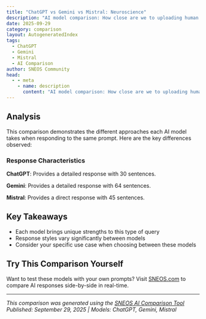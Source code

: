 ```yaml
---
title: "ChatGPT vs Gemini vs Mistral: Neuroscience"
description: "AI model comparison: How close are we to uploading human consciousness? Analyze current research..."
date: 2025-09-29
category: comparison
layout: AutogeneratedIndex
tags:
  - ChatGPT
  - Gemini
  - Mistral
  - AI Comparison
author: SNEOS Community
head:
  - - meta
    - name: description
      content: "AI model comparison: How close are we to uploading human consciousness? Analyze current research..."
---
```


<ChatComparison
  title="ChatGPT vs Gemini vs Mistral: Neuroscience"
  prompt="How close are we to uploading human consciousness? Analyze current research"
  :responses='{
    "ChatGPT": "Uploading human consciousness \u2014 the idea of transferring or copying a person\u0027s mind, memories, personality, and self-awareness into a digital or non-biological substrate \u2014 remains a highly speculative concept. Despite significant advances in neuroscience, computing, and AI, we are still far from achieving this goal. Here\u0027s a detailed analysis of the current state of research and the challenges involved:\n\n### 1. Understanding Consciousness\n\n- **Scientific Understanding**: Consciousness itself is not fully understood. Neuroscience has made strides in identifying brain regions involved in aspects of consciousness and correlating neural activity to experiences, but there is no comprehensive theory explaining how subjective experience arises from physical processes.\n- **Hard Problem of Consciousness**: Philosopher David Chalmers and others have highlighted the \u0022hard problem\u0022 \u2014 why and how physical brain processes give rise to subjective experience.\n\n### 2. Brain Mapping and Neural Recording Technologies\n\n- **Connectome Projects**: Efforts like the Human Connectome Project aim to map all neural connections in the brain, but these are still at macroscopic or mesoscopic scales, not at the level of every synapse.\n- **High-Resolution Imaging**: Technologies like electron microscopy can map neural circuits at nanoscale, but this is done mostly on small organisms or small sections post-mortem.\n- **In Vivo Recording**: Current tools (EEG, fMRI, multi-electrode arrays) record rough brain activity but lack the resolution and scope to capture all relevant neural data in real time.\n\n### 3. Computational Modeling of the Brain\n\n- **Simulations**: Projects like the Blue Brain Project and the Human Brain Project attempt to simulate brain regions or circuits, but they operate at simplified levels due to computational limitations and incomplete biological knowledge.\n- **Scale and Complexity**: The human brain contains ~86 billion neurons and trillions of synapses. Accurately simulating this is computationally staggering.\n- **Plasticity and Dynamics**: The brain is not static; synapses and neural states change continuously, adding complexity to any upload attempt.\n\n### 4. Philosophical and Ethical Considerations\n\n- **Identity and Continuity**: Even if a perfect digital copy could be made, questions remain whether this copy is the \u0022same\u0022 person or just a simulation.\n- **Ethical Issues**: Conscious digital minds would raise profound ethical questions about rights, suffering, and identity.\n\n### 5. Current Practical State\n\n- **No Experimental Uploads**: There have been no successful attempts at mind uploading in humans.\n- **AI and Brain-Computer Interfaces (BCIs)**: Companies like Neuralink develop BCIs that can record and stimulate neural activity, but these are improving communication and prosthetics, not uploading minds.\n- **Memory and Personality Recording**: Capturing full personality and memories is far beyond current ability; partial mapping of memories or traits remains rudimentary and indirect.\n\n---\n\n### Summary: How Close Are We?\n\n- **In the Near Term (Next 10-20 years)**: Likely no true consciousness uploading. Advances may enable better brain interfaces, partial brain simulations, or detailed connectome maps, but not full mind transfer.\n- **Mid to Long Term (50\u002B years or more)**: Potential for more refined brain simulations and better understanding of brain function; mind uploading might be theoretically conceivable but would require breakthroughs in neuroscience, computing, and philosophy.\n- **Fundamental Obstacles**: Lack of comprehensive understanding of consciousness, immense technical challenges in mapping and simulating the brain, and unresolved philosophical issues.\n\n---\n\n### Conclusion\n\nWhile mind uploading remains a popular concept in science fiction and transhumanist thought, the current scientific and technological landscape is far from enabling it. The endeavor requires revolutionary advances across multiple disciplines and may ultimately depend on resolving deep philosophical questions about the nature of self and consciousness. For now, uploading human consciousness remains an aspirational and speculative goal rather than an imminent reality.",
    "Gemini": "The idea of \u0022uploading\u0022 human consciousness, often referred to as mind uploading, whole brain emulation, or brain preservation, is a complex and controversial topic that borders on science fiction. While significant progress is being made in neuroscience, computer science, and nanotechnology, we are still quite far from achieving this goal in a practical and verifiable way.\n\nHere\u0027s a breakdown of the current research and the challenges involved:\n\n**Current Research Areas Relevant to Mind Uploading:**\n\n*   **Connectomics:**\n    *   **What it is:** Mapping the complete neural connections (the \u0022wiring diagram\u0022) of a brain.  This is considered by many to be the first crucial step in potentially recreating a brain\u0027s function.\n    *   **Progress:**  The connectome of the C. elegans worm (a simple nematode) has been successfully mapped. This was a significant achievement. However, mapping larger and more complex brains is vastly more difficult.  Researchers are using techniques like serial section electron microscopy (SSEM) and high-resolution optical microscopy to map larger brain regions in other animals.\n    *   **Challenges:**\n        *   **Scale:** The human brain has approximately 86 billion neurons and trillions of synapses.  The data storage and processing requirements for mapping this are immense.\n        *   **Resolution:**  Current techniques are limited in resolution.  We need to understand not just the connections, but also the strength of those connections, the types of neurotransmitters used, and the molecular properties of the synapses.  This requires much higher resolution imaging.\n        *   **Dynamics:** A connectome provides a static snapshot of brain structure.  However, brain function is dynamic and constantly changing.  We need to understand how the connectome changes over time and in response to different stimuli.\n*   **Brain Preservation:**\n    *   **What it is:** Developing methods to preserve the fine structure of the brain for future scanning and analysis.\n    *   **Progress:**\n        *   **Cryopreservation:** Organizations like the Alcor Life Extension Foundation offer cryopreservation services.  However, the effectiveness of these methods in preserving the necessary details for mind uploading is highly debated.  Current cryopreservation techniques can cause significant ice crystal damage, which would disrupt the delicate neural structures.\n        *   **Chemical Fixation:**  Techniques like aldehyde stabilization followed by vitrification (ASV) have shown promise in preserving brain structure with minimal damage.  Brain preservation foundation won the small mammal brain preservation prize using this method.\n    *   **Challenges:**\n        *   **Reversibility:** Even with improved preservation techniques, there is no guarantee that the preserved brain can be successfully scanned and reconstructed.\n        *   **Long-term Stability:** Ensuring the long-term stability of the preserved brain structure is a significant challenge.\n*   **Brain Simulation:**\n    *   **What it is:** Creating computer models that simulate the function of the brain.\n    *   **Progress:**\n        *   **Blue Brain Project:**  A project that aims to simulate a rat brain at the cellular level.  While impressive, this is still far from simulating a human brain.\n        *   **Neural Networks:**  Advances in artificial neural networks are inspired by the structure and function of the brain.  However, current AI systems are still very different from biological brains.\n    *   **Challenges:**\n        *   **Computational Power:**  Simulating a human brain would require immense computational power, far beyond what is currently available.\n        *   **Modeling Complexity:**  Even with a complete connectome, we still don\u0027t fully understand how individual neurons and synapses work, or how they interact to produce complex cognitive functions.  Creating accurate models of these processes is a major challenge.\n*   **Neuroscience:**\n    *   **What it is:** Understanding the fundamental principles of how the brain works.\n    *   **Progress:** Enormous advances in understanding perception, memory, learning, consciousness, etc. Tools like fMRI, EEG, and TMS are critical to this.\n    *   **Challenges:**\n        *   **Consciousness:**  We still lack a fundamental understanding of consciousness and how it arises from brain activity.  Without this understanding, it is impossible to know whether a simulated brain would be conscious.\n        *   **Subjectivity:** Consciousness is also inherently subjective, so even if a simulation behaves similarly to a person, can we know if it has subjective experience?\n*   **Nanotechnology:**\n    *   **What it is:** Using nanoscale devices to interact with and manipulate brain structures.\n    *   **Progress:** Nanotechnology is still in its early stages of development.\n    *   **Challenges:**\n        *   **Precision:**  Building and deploying nanoscale devices with the necessary precision and control to interact with individual neurons and synapses is a monumental challenge.\n        *   **Biocompatibility:** Ensuring that these devices are biocompatible and do not damage brain tissue is crucial.\n*   **Machine Learning/AI:**\n    *   **What it is:** Building systems that can learn and mimic human thought.\n    *   **Progress:** AI can now do impressive things, and we\u0027re seeing rapid growth in AI understanding of language and visual content.\n    *   **Challenges:**\n        *   **True Understanding:** Current AI excels at pattern matching but often lacks true understanding or common sense reasoning.\n        *   **Emotions and Motivations:**  Simulating human emotions and motivations remains difficult.\n        *   **Adaptability:**  AI systems can struggle to adapt to novel situations that were not part of their training data.\n\n**Key Philosophical and Ethical Considerations:**\n\n*   **Identity:**  Would a mind uploaded to a computer still be \u0022you\u0022?  What if multiple copies are made?  Does the original person still exist?\n*   **Consciousness:**  Is consciousness something that can be replicated in a computer, or is it fundamentally tied to biological processes?\n*   **Ethics:**  What are the ethical implications of creating conscious beings in computers?  What rights would they have?\n*   **Verification:** How would we verify that a simulated brain is truly conscious and has the same thoughts, feelings, and experiences as the original person?\n\n**Overall Assessment:**\n\nWhile research in various fields is progressing, mind uploading remains a highly speculative and distant prospect.  We are likely decades, if not centuries, away from having the technology and understanding necessary to achieve this goal. The challenges are immense, both technically and conceptually.\n\n**In Summary:**\n\n*   **Significant progress is being made in relevant areas:** Connectomics, brain preservation, brain simulation, neuroscience, nanotechnology, and AI.\n*   **Major hurdles remain:**  These include the scale and complexity of the brain, the lack of a fundamental understanding of consciousness, and ethical considerations.\n*   **Timeline is uncertain:**  Mind uploading is likely a very long-term goal, with no guarantee of success.\n*   **Ethical and philosophical implications are profound:**  The potential implications of mind uploading require careful consideration.\n\nKeep in mind that much of the discussion around mind uploading is speculative.  It is important to approach this topic with a critical and nuanced perspective, recognizing the scientific, philosophical, and ethical complexities involved.\n",
    "Mistral": "Uploading human consciousness, often referred to as \u0022mind uploading\u0022 or \u0022whole brain emulation,\u0022 is a concept that involves transferring the contents of a human brain to a digital substrate. While this idea is a staple of science fiction, the reality is that we are still far from achieving it. Here\u0027s an analysis of the current research and challenges:\n\n### Current Research and Technologies\n\n1. **Neuroimaging and Brain Mapping**:\n   - **fMRI (Functional Magnetic Resonance Imaging)**: Used to map brain activity by detecting changes in blood flow.\n   - **EEG (Electroencephalography)**: Measures electrical activity in the brain.\n   - **Connectome Projects**: Aim to map the neural connections in the brain. The Human Connectome Project is a notable example.\n\n2. **Neural Interfaces**:\n   - **Brain-Computer Interfaces (BCIs)**: Devices like Neuralink and other implants that can read and write neural signals. These are still in early stages and focus on specific tasks rather than full brain emulation.\n   - **Non-Invasive BCIs**: Technologies like EEG-based BCIs that do not require surgery but have lower resolution and accuracy.\n\n3. **Artificial Intelligence and Machine Learning**:\n   - **Deep Learning**: Algorithms that can mimic certain aspects of human cognition, but they are far from replicating the complexity of the human brain.\n   - **Neural Networks**: Models inspired by the brain\u0027s structure, but they are simplified and do not capture the full complexity of biological neurons.\n\n4. **Neuroprosthetics**:\n   - **Cochlear Implants**: Devices that restore hearing by directly stimulating the auditory nerve.\n   - **Retinal Implants**: Devices that restore vision by stimulating the retina.\n\n### Challenges and Limitations\n\n1. **Complexity of the Brain**:\n   - The human brain contains approximately 86 billion neurons, each with thousands of connections. Mapping and understanding all these connections is a monumental task.\n   - The brain\u0027s dynamic nature, with constant changes in neural activity and plasticity, adds another layer of complexity.\n\n2. **Technological Limitations**:\n   - Current neuroimaging techniques lack the resolution to capture all the details of neural activity.\n   - BCIs are still rudimentary and cannot handle the vast amount of data required for full brain emulation.\n\n3. **Ethical and Philosophical Issues**:\n   - **Identity and Consciousness**: Questions about what constitutes consciousness and whether a digital copy would retain the original person\u0027s identity.\n   - **Ethical Considerations**: Issues related to privacy, consent, and the potential misuse of such technology.\n\n4. **Biological vs. Digital**:\n   - The brain\u0027s biological processes, including neurotransmitters and hormones, are not easily replicated in digital form.\n   - The brain\u0027s ability to adapt and learn (neuroplasticity) is not fully understood and difficult to replicate digitally.\n\n### Future Directions\n\n1. **Advanced Neuroimaging**:\n   - Developing higher-resolution imaging techniques that can capture more detailed neural activity.\n   - Integrating multiple imaging modalities to get a more comprehensive view of brain function.\n\n2. **Improved BCIs**:\n   - Enhancing the resolution and accuracy of BCIs to handle more complex tasks.\n   - Developing non-invasive BCIs with higher fidelity.\n\n3. **Artificial General Intelligence (AGI)**:\n   - Advancing AI to the point where it can replicate human-like cognition and consciousness.\n   - Integrating AI with neuroscience to better understand and model brain function.\n\n4. **Interdisciplinary Research**:\n   - Collaboration between neuroscientists, computer scientists, engineers, and philosophers to address the multifaceted challenges of mind uploading.\n\n### Conclusion\n\nWhile significant progress has been made in neuroscience, AI, and BCI technologies, we are still far from achieving the ability to upload human consciousness. The complexity of the brain, technological limitations, and ethical considerations present substantial hurdles. However, ongoing research and technological advancements continue to push the boundaries of what is possible, bringing us incrementally closer to this ambitious goal."
  }'
  published-date="16:28"
/>

## Analysis

This comparison demonstrates the different approaches each AI model takes when responding to the same prompt. Here are the key differences observed:

### Response Characteristics

**ChatGPT**: Provides a detailed response with 30 sentences. 

**Gemini**: Provides a detailed response with 64 sentences. 

**Mistral**: Provides a direct response with 45 sentences. 

## Key Takeaways

- Each model brings unique strengths to this type of query
- Response styles vary significantly between models
- Consider your specific use case when choosing between these models

## Try This Comparison Yourself

Want to test these models with your own prompts? Visit [SNEOS.com](https://sneos.com) to compare AI responses side-by-side in real-time.

---

*This comparison was generated using the [SNEOS AI Comparison Tool](https://sneos.com)*
*Published: September 29, 2025 | Models: ChatGPT, Gemini, Mistral*
